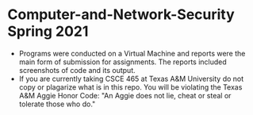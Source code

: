 # Computer-and-Network-Security Spring 2021
- Programs were conducted on a Virtual Machine and reports were the main form of submission for assignments. The reports included screenshots of code and its output.
- If you are currently taking CSCE 465 at Texas A&M University do not copy or plagarize what is in this repo. You will be violating the Texas A&M Aggie Honor Code: "An Aggie does not lie, cheat or steal or tolerate those who do."
